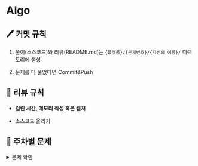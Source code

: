 # Algo
## 🖊 커밋 규칙
1. 풀이(소스코드)와 리뷰(README.md)는 `{플랫폼}/{문제번호}/{자신의 이름}/` 디렉토리에 생성

2. 문제를 다 풀었다면 Commit&Push

## 📌 리뷰 규칙
- **걸린 시간, 메모리 작성 혹은 캡쳐**

- 소스코드 올리기

## 📝 주차별 문제
<details><summary>문제 확인</summary>

|주차|1|2|
|:---:|:---:|:---:|
|**1주차**<br> (02.09 ~ 02.15)|[파일명 정렬](https://school.programmers.co.kr/learn/courses/30/lessons/17686)|[프렌즈4블록](https://school.programmers.co.kr/learn/courses/30/lessons/17679)||
|**2주차**<br> (02.16 ~ 02.22)|[2 x n 타일링](https://school.programmers.co.kr/learn/courses/30/lessons/12900)|[N진수 게임](https://school.programmers.co.kr/learn/courses/30/lessons/17687)||
|**3주차**<br> (02.23 ~ 03.01)|[줄 서는 방법](https://school.programmers.co.kr/learn/courses/30/lessons/12936)|[~~괄호 변환~~](https://school.programmers.co.kr/learn/courses/30/lessons/60058)||
|**4주차**<br> (03.02 ~ 03.08)|[점프와 순간 이동](https://school.programmers.co.kr/learn/courses/30/lessons/12980)|[배달](https://school.programmers.co.kr/learn/courses/30/lessons/12978)||
|**5주차**<br> (03.09 ~ 03.15)|[영어 끝말잇기](https://school.programmers.co.kr/learn/courses/30/lessons/12981)|[후보키](https://school.programmers.co.kr/learn/courses/30/lessons/42890)||
|**6주차**<br> (03.16 ~ 03.22)|[조이스틱](https://school.programmers.co.kr/learn/courses/30/lessons/42860)|[모음사전](https://school.programmers.co.kr/learn/courses/30/lessons/84512)||
|**7주차**<br> (03.23 ~ 03.29)|[성격 유형 검사하기](https://school.programmers.co.kr/learn/courses/30/lessons/118666)|[괄호 회전하기](https://school.programmers.co.kr/learn/courses/30/lessons/76502)||
|**8주차**<br> (03.30 ~ 04.05)|[쿼드압축 후 개수 세기](https://school.programmers.co.kr/learn/courses/30/lessons/68936)|[옹알이 (2)](https://school.programmers.co.kr/learn/courses/30/lessons/133499)||
